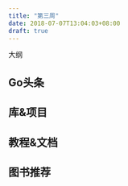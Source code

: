 ```yaml
---
title: "第三周"
date: 2018-07-07T13:04:03+08:00
draft: true
---
```




大纲
<!--more-->

## Go头条

## 库&项目

## 教程&文档

## 图书推荐
